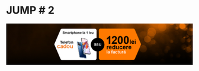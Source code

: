 # JUMP # 2


![Image Alt Text](https://github.com/rzvn332/JUMP/blob/main/JUMP-TEST-2/images/JUMP-TEST-2.png)
